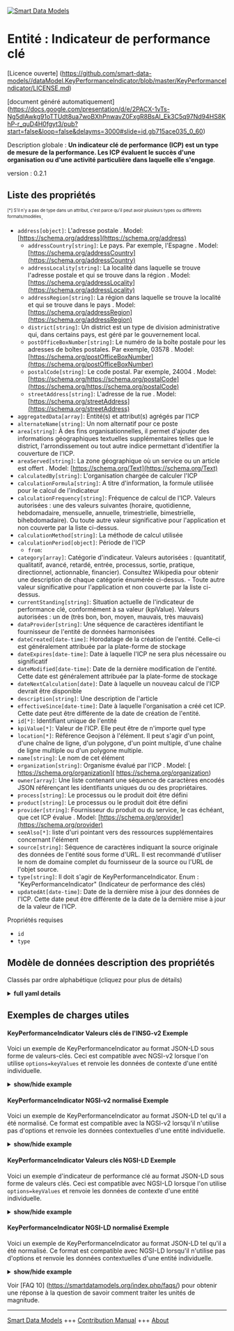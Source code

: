 <!-- 10-Header -->    
[![Smart Data Models](https://smartdatamodels.org/wp-content/uploads/2022/01/SmartDataModels_logo.png "Logo")](https://smartdatamodels.org)    
Entité : Indicateur de performance clé    
======================================<!-- /10-Header -->    
<!-- 15-License -->    
[Licence ouverte] (https://github.com/smart-data-models//dataModel.KeyPerformanceIndicator/blob/master/KeyPerformanceIndicator/LICENSE.md)    
[document généré automatiquement] (https://docs.google.com/presentation/d/e/2PACX-1vTs-Ng5dIAwkg91oTTUdt8ua7woBXhPnwavZ0FxgR8BsAI_Ek3C5q97Nd94HS8KhP-r_quD4H0fgyt3/pub?start=false&loop=false&delayms=3000#slide=id.gb715ace035_0_60)    
<!-- /15-License -->    
<!-- 20-Description -->    
Description globale : **Un indicateur clé de performance (ICP) est un type de mesure de la performance. Les ICP évaluent le succès d'une organisation ou d'une activité particulière dans laquelle elle s'engage**.    
version : 0.2.1    
<!-- /20-Description -->    
<!-- 30-PropertiesList -->    
## Liste des propriétés    
<sup><sub>[*] S'il n'y a pas de type dans un attribut, c'est parce qu'il peut avoir plusieurs types ou différents formats/modèles</sub></sup>.    
- `address[object]`: L'adresse postale  . Model: [https://schema.org/address](https://schema.org/address)	- `addressCountry[string]`: Le pays. Par exemple, l'Espagne  . Model: [https://schema.org/addressCountry](https://schema.org/addressCountry)    
	- `addressLocality[string]`: La localité dans laquelle se trouve l'adresse postale et qui se trouve dans la région  . Model: [https://schema.org/addressLocality](https://schema.org/addressLocality)    
	- `addressRegion[string]`: La région dans laquelle se trouve la localité et qui se trouve dans le pays  . Model: [https://schema.org/addressRegion](https://schema.org/addressRegion)    
	- `district[string]`: Un district est un type de division administrative qui, dans certains pays, est géré par le gouvernement local.      
	- `postOfficeBoxNumber[string]`: Le numéro de la boîte postale pour les adresses de boîtes postales. Par exemple, 03578  . Model: [https://schema.org/postOfficeBoxNumber](https://schema.org/postOfficeBoxNumber)    
	- `postalCode[string]`: Le code postal. Par exemple, 24004  . Model: [https://schema.org/https://schema.org/postalCode](https://schema.org/https://schema.org/postalCode)    
	- `streetAddress[string]`: L'adresse de la rue  . Model: [https://schema.org/streetAddress](https://schema.org/streetAddress)    
- `aggregatedData[array]`:  Entité(s) et attribut(s) agrégés par l'ICP  - `alternateName[string]`: Un nom alternatif pour ce poste  - `area[string]`: À des fins organisationnelles, il permet d'ajouter des informations géographiques textuelles supplémentaires telles que le district, l'arrondissement ou tout autre indice permettant d'identifier la couverture de l'ICP.  - `areaServed[string]`: La zone géographique où un service ou un article est offert  . Model: [https://schema.org/Text](https://schema.org/Text)- `calculatedBy[string]`: L'organisation chargée de calculer l'ICP  - `calculationFormula[string]`: A titre d'information, la formule utilisée pour le calcul de l'indicateur  - `calculationFrequency[string]`: Fréquence de calcul de l'ICP. Valeurs autorisées : une des valeurs suivantes (horaire, quotidienne, hebdomadaire, mensuelle, annuelle, trimestrielle, bimestrielle, bihebdomadaire). Ou toute autre valeur significative pour l'application et non couverte par la liste ci-dessus.  - `calculationMethod[string]`: La méthode de calcul utilisée  - `calculationPeriod[object]`: Période de l'ICP  	- `from`:       
- `category[array]`: Catégorie d'indicateur. Valeurs autorisées : (quantitatif, qualitatif, avancé, retardé, entrée, processus, sortie, pratique, directionnel, actionnable, financier). Consultez Wikipedia pour obtenir une description de chaque catégorie énumérée ci-dessus. - Toute autre valeur significative pour l'application et non couverte par la liste ci-dessus.  - `currentStanding[string]`: Situation actuelle de l'indicateur de performance clé, conformément à sa valeur (kpiValue). Valeurs autorisées : un de (très bon, bon, moyen, mauvais, très mauvais)  - `dataProvider[string]`: Une séquence de caractères identifiant le fournisseur de l'entité de données harmonisées  - `dateCreated[date-time]`: Horodatage de la création de l'entité. Celle-ci est généralement attribuée par la plate-forme de stockage  - `dateExpires[date-time]`: Date à laquelle l'ICP ne sera plus nécessaire ou significatif  - `dateModified[date-time]`: Date de la dernière modification de l'entité. Cette date est généralement attribuée par la plate-forme de stockage  - `dateNextCalculation[date]`: Date à laquelle un nouveau calcul de l'ICP devrait être disponible  - `description[string]`: Une description de l'article  - `effectiveSince[date-time]`: Date à laquelle l'organisation a créé cet ICP. Cette date peut être différente de la date de création de l'entité.  - `id[*]`: Identifiant unique de l'entité  - `kpiValue[*]`: Valeur de l'ICP. Elle peut être de n'importe quel type  - `location[*]`: Référence Geojson à l'élément. Il peut s'agir d'un point, d'une chaîne de ligne, d'un polygone, d'un point multiple, d'une chaîne de ligne multiple ou d'un polygone multiple.  - `name[string]`: Le nom de cet élément  - `organization[string]`: Organisme évalué par l'ICP  . Model: [ https://schema.org/organization]( https://schema.org/organization)- `owner[array]`: Une liste contenant une séquence de caractères encodés JSON référençant les identifiants uniques du ou des propriétaires.  - `process[string]`: Le processus ou le produit doit être défini  - `product[string]`: Le processus ou le produit doit être défini  - `provider[string]`: Fournisseur du produit ou du service, le cas échéant, que cet ICP évalue  . Model: [https://schema.org/provider](https://schema.org/provider)- `seeAlso[*]`: liste d'uri pointant vers des ressources supplémentaires concernant l'élément  - `source[string]`: Séquence de caractères indiquant la source originale des données de l'entité sous forme d'URL. Il est recommandé d'utiliser le nom de domaine complet du fournisseur de la source ou l'URL de l'objet source.  - `type[string]`: Il doit s'agir de KeyPerformanceIndicator. Enum : "KeyPerformanceIndicator" (Indicateur de performance des clés)  - `updatedAt[date-time]`: Date de la dernière mise à jour des données de l'ICP. Cette date peut être différente de la date de la dernière mise à jour de la valeur de l'ICP.  <!-- /30-PropertiesList -->    
<!-- 35-RequiredProperties -->    
Propriétés requises    
- `id`  - `type`  <!-- /35-RequiredProperties -->    
<!-- 40-RequiredProperties -->    
<!-- /40-RequiredProperties -->    
<!-- 50-DataModelHeader -->    
## Modèle de données description des propriétés    
Classés par ordre alphabétique (cliquez pour plus de détails)    
<!-- /50-DataModelHeader -->    
<!-- 60-ModelYaml -->    
<details><summary><strong>full yaml details</strong></summary>      
```yaml    
KeyPerformanceIndicator:      
  description: A Key Performance Indicator (KPI) is a type of performance measurement. KPIs evaluate the success of an organization or of a particular activity in which it engages.      
  properties:      
    address:      
      description: The mailing address      
      properties:      
        addressCountry:      
          description: 'The country. For example, Spain'      
          type: string      
          x-ngsi:      
            model: https://schema.org/addressCountry      
            type: Property      
        addressLocality:      
          description: 'The locality in which the street address is, and which is in the region'      
          type: string      
          x-ngsi:      
            model: https://schema.org/addressLocality      
            type: Property      
        addressRegion:      
          description: 'The region in which the locality is, and which is in the country'      
          type: string      
          x-ngsi:      
            model: https://schema.org/addressRegion      
            type: Property      
        district:      
          description: 'A district is a type of administrative division that, in some countries, is managed by the local government'      
          type: string      
          x-ngsi:      
            type: Property      
        postOfficeBoxNumber:      
          description: 'The post office box number for PO box addresses. For example, 03578'      
          type: string      
          x-ngsi:      
            model: https://schema.org/postOfficeBoxNumber      
            type: Property      
        postalCode:      
          description: 'The postal code. For example, 24004'      
          type: string      
          x-ngsi:      
            model: https://schema.org/https://schema.org/postalCode      
            type: Property      
        streetAddress:      
          description: The street address      
          type: string      
          x-ngsi:      
            model: https://schema.org/streetAddress      
            type: Property      
        streetNr:      
          description: Number identifying a specific property on a public street      
          type: string      
          x-ngsi:      
            type: Property      
      type: object      
      x-ngsi:      
        model: https://schema.org/address      
        type: Property      
    aggregatedData:      
      description: ' Entity(ies) and attribute(s) aggregated by the KPI'      
      items:      
        properties:      
          attrs:      
            items:      
              type: string      
            minItems: 1      
            type: array      
          entityType:      
            type: string      
        type: object      
      minItems: 1      
      type: array      
      x-ngsi:      
        type: Property      
    alternateName:      
      description: An alternative name for this item      
      type: string      
      x-ngsi:      
        type: Property      
    area:      
      description: 'For organizational purposes, it allows to add extra textual geographical information such as district, borough, or any other hint which can help to identify the KPI coverage'      
      type: string      
      x-ngsi:      
        type: Property      
    areaServed:      
      description: The geographic area where a service or offered item is provided      
      type: string      
      x-ngsi:      
        model: https://schema.org/Text      
        type: Property      
    businessTarget:      
      description: 'For informative purposes, the business target to which this KPI is related to'      
      type: string      
      x-ngsi:      
        type: Property      
    calculatedBy:      
      description: The organization in charge of calculating the KPI      
      type: string      
      x-ngsi:      
        type: Property      
    calculationFormula:      
      description: 'For informative purposes, the formula used for calculating the indicator'      
      type: string      
      x-ngsi:      
        type: Property      
    calculationFrequency:      
      description: 'How often the KPI is calculated. Allowed values: one Of (hourly, daily, weekly, monthly, yearly, quarterly, bimonthly, biweekly). Or any other value meaningful for the application and not covered by the above list'      
      enum:      
        - hourly      
        - daily      
        - weekly      
        - monthly      
        - yearly      
        - quarterly      
        - bimonthly      
        - biweekly      
      type: string      
      x-ngsi:      
        type: Property      
    calculationMethod:      
      description: The calculation method used      
      enum:      
        - manual      
        - automatic      
        - semiautomatic      
      type: string      
      x-ngsi:      
        type: Property      
    calculationPeriod:      
      description: KPI's period of time      
      properties:      
        from:      
          format: date      
          type: string      
        to:      
          format: date      
          type: string      
      type: object      
      x-ngsi:      
        type: Property      
    category:      
      description: 'Indicator category. Allowed values: (quantitative, qualitative, leading, lagging, input, process, output, practical, directional, actionable, financial). Check Wikipedia for a description of each category listed above. - Any other value meaningful to the application and not covered by the above list'      
      items:      
        enum:      
          - actionable      
          - directional      
          - financial      
          - input      
          - lagging      
          - leading      
          - output      
          - practical      
          - process      
          - qualitative      
          - quantitative      
        type: string      
      minItems: 1      
      type: array      
      x-ngsi:      
        type: Property      
    currentStanding:      
      description: 'The KPI''s current standing as per its kpiValue. Allowed values: one Of (very good, good, fair, bad, very bad)'      
      enum:      
        - veryGood      
        - good      
        - fair      
        - bad      
        - veryBad      
      type: string      
      x-ngsi:      
        type: Property      
    dataProvider:      
      description: A sequence of characters identifying the provider of the harmonised data entity      
      type: string      
      x-ngsi:      
        type: Property      
    dateCreated:      
      description: Entity creation timestamp. This will usually be allocated by the storage platform      
      format: date-time      
      type: string      
      x-ngsi:      
        type: Property      
    dateExpires:      
      description: The date on which the KPI will be no longer necessary or meaningful      
      format: date-time      
      type: string      
      x-ngsi:      
        type: Property      
    dateModified:      
      description: Timestamp of the last modification of the entity. This will usually be allocated by the storage platform      
      format: date-time      
      type: string      
      x-ngsi:      
        type: Property      
    dateNextCalculation:      
      description: Date on which a new calculation of the KPI should be available      
      format: date      
      type: string      
      x-ngsi:      
        type: Property      
    description:      
      description: A description of this item      
      type: string      
      x-ngsi:      
        type: Property      
    effectiveSince:      
      description: The date on which the organization created this KPI. This date might be different than the entity creation date      
      format: date-time      
      type: string      
      x-ngsi:      
        type: Property      
    id:      
      anyOf:      
        - description: Identifier format of any NGSI entity      
          maxLength: 256      
          minLength: 1      
          pattern: ^[\w\-\.\{\}\$\+\*\[\]`|~^@!,:\\]+$      
          type: string      
          x-ngsi:      
            type: Property      
        - description: Identifier format of any NGSI entity      
          format: uri      
          type: string      
          x-ngsi:      
            type: Property      
      description: Unique identifier of the entity      
      x-ngsi:      
        type: Property      
    kpiValue:      
      description: Value of the KPI. It can be of any type      
      oneOf:      
        - type: string      
        - type: number      
        - type: boolean      
        - type: object      
        - type: array      
      x-ngsi:      
        type: Property      
    location:      
      description: 'Geojson reference to the item. It can be Point, LineString, Polygon, MultiPoint, MultiLineString or MultiPolygon'      
      oneOf:      
        - description: Geojson reference to the item. Point      
          properties:      
            bbox:      
              items:      
                type: number      
              minItems: 4      
              type: array      
            coordinates:      
              items:      
                type: number      
              minItems: 2      
              type: array      
            type:      
              enum:      
                - Point      
              type: string      
          required:      
            - type      
            - coordinates      
          title: GeoJSON Point      
          type: object      
          x-ngsi:      
            type: GeoProperty      
        - description: Geojson reference to the item. LineString      
          properties:      
            bbox:      
              items:      
                type: number      
              minItems: 4      
              type: array      
            coordinates:      
              items:      
                items:      
                  type: number      
                minItems: 2      
                type: array      
              minItems: 2      
              type: array      
            type:      
              enum:      
                - LineString      
              type: string      
          required:      
            - type      
            - coordinates      
          title: GeoJSON LineString      
          type: object      
          x-ngsi:      
            type: GeoProperty      
        - description: Geojson reference to the item. Polygon      
          properties:      
            bbox:      
              items:      
                type: number      
              minItems: 4      
              type: array      
            coordinates:      
              items:      
                items:      
                  items:      
                    type: number      
                  minItems: 2      
                  type: array      
                minItems: 4      
                type: array      
              type: array      
            type:      
              enum:      
                - Polygon      
              type: string      
          required:      
            - type      
            - coordinates      
          title: GeoJSON Polygon      
          type: object      
          x-ngsi:      
            type: GeoProperty      
        - description: Geojson reference to the item. MultiPoint      
          properties:      
            bbox:      
              items:      
                type: number      
              minItems: 4      
              type: array      
            coordinates:      
              items:      
                items:      
                  type: number      
                minItems: 2      
                type: array      
              type: array      
            type:      
              enum:      
                - MultiPoint      
              type: string      
          required:      
            - type      
            - coordinates      
          title: GeoJSON MultiPoint      
          type: object      
          x-ngsi:      
            type: GeoProperty      
        - description: Geojson reference to the item. MultiLineString      
          properties:      
            bbox:      
              items:      
                type: number      
              minItems: 4      
              type: array      
            coordinates:      
              items:      
                items:      
                  items:      
                    type: number      
                  minItems: 2      
                  type: array      
                minItems: 2      
                type: array      
              type: array      
            type:      
              enum:      
                - MultiLineString      
              type: string      
          required:      
            - type      
            - coordinates      
          title: GeoJSON MultiLineString      
          type: object      
          x-ngsi:      
            type: GeoProperty      
        - description: Geojson reference to the item. MultiLineString      
          properties:      
            bbox:      
              items:      
                type: number      
              minItems: 4      
              type: array      
            coordinates:      
              items:      
                items:      
                  items:      
                    items:      
                      type: number      
                    minItems: 2      
                    type: array      
                  minItems: 4      
                  type: array      
                type: array      
              type: array      
            type:      
              enum:      
                - MultiPolygon      
              type: string      
          required:      
            - type      
            - coordinates      
          title: GeoJSON MultiPolygon      
          type: object      
          x-ngsi:      
            type: GeoProperty      
      x-ngsi:      
        type: GeoProperty      
    name:      
      description: The name of this item      
      type: string      
      x-ngsi:      
        type: Property      
    organization:      
      description: Subject organization evaluated by the KPI      
      type: string      
      x-ngsi:      
        model: ' https://schema.org/organization'      
        type: Property      
    owner:      
      description: A List containing a JSON encoded sequence of characters referencing the unique Ids of the owner(s)      
      items:      
        anyOf:      
          - description: Identifier format of any NGSI entity      
            maxLength: 256      
            minLength: 1      
            pattern: ^[\w\-\.\{\}\$\+\*\[\]`|~^@!,:\\]+$      
            type: string      
            x-ngsi:      
              type: Property      
          - description: Identifier format of any NGSI entity      
            format: uri      
            type: string      
            x-ngsi:      
              type: Property      
        description: Unique identifier of the entity      
        x-ngsi:      
          type: Property      
      type: array      
      x-ngsi:      
        type: Property      
    process:      
      description: Either process or product must be defined      
      type: string      
      x-ngsi:      
        type: Property      
    product:      
      description: Either process or product must be defined      
      type: string      
      x-ngsi:      
        type: Property      
    provider:      
      description: 'Provider of the product or service, if any, that this KPI evaluates'      
      type: string      
      x-ngsi:      
        model: https://schema.org/provider      
        type: Property      
    seeAlso:      
      description: list of uri pointing to additional resources about the item      
      oneOf:      
        - items:      
            format: uri      
            type: string      
          minItems: 1      
          type: array      
        - format: uri      
          type: string      
      x-ngsi:      
        type: Property      
    source:      
      description: 'A sequence of characters giving the original source of the entity data as a URL. Recommended to be the fully qualified domain name of the source provider, or the URL to the source object'      
      type: string      
      x-ngsi:      
        type: Property      
    type:      
      description: 'It must be KeyPerformanceIndicator. Enum:''KeyPerformanceIndicator'''      
      enum:      
        - KeyPerformanceIndicator      
      type: string      
      x-ngsi:      
        type: Property      
    updatedAt:      
      description: Last update date of the KPI data. This can be different than the last update date of the KPI's value      
      format: date-time      
      type: string      
      x-ngsi:      
        type: Property      
  required:      
    - id      
    - type      
  type: object      
  x-derived-from: ""      
  x-disclaimer: 'Redistribution and use in source and binary forms, with or without modification, are permitted  provided that the license conditions are met. Copyleft (c) 2022 Contributors to Smart Data Models Program'      
  x-license-url: https://github.com/smart-data-models/dataModel.KeyPerformanceIndicator/blob/master/KeyPerformanceIndicator/LICENSE.md      
  x-model-schema: https://smart-data-models.github.io/dataModel.KeyPerformanceIndicator/keyPerformanceIndicator/schema.json      
  x-model-tags: ""      
  x-version: 0.2.1      
```    
</details>      
<!-- /60-ModelYaml -->    
<!-- 70-MiddleNotes -->    
<!-- /70-MiddleNotes -->    
<!-- 80-Examples -->    
## Exemples de charges utiles    
#### KeyPerformanceIndicator Valeurs clés de l'INSG-v2 Exemple    
Voici un exemple de KeyPerformanceIndicator au format JSON-LD sous forme de valeurs-clés. Ceci est compatible avec NGSI-v2 lorsque l'on utilise `options=keyValues` et renvoie les données de contexte d'une entité individuelle.    
<details><summary><strong>show/hide example</strong></summary>      
```json  
{  
  "id": "kpi-2016-Ciudad-containers-faults",  
  "type": "KeyPerformanceIndicator",  
  "name": "Incidencias-Contenedores-Mensual",  
  "description": "Number of incidences raised on containers per month",  
  "category": [  
    "quantitative"  
  ],  
  "organization": "Ayuntamiento de Ciudad",  
  "provider": "Cleaning Service Provider S.A.",  
  "kpiValue": 20,  
  "currentStanding": "good",  
  "calculationPeriod": {  
    "from": "2016-06-01",  
    "to": "2016-06-30"  
  },  
  "calculationMethod": "automatic",  
  "calculationFrequency": "monthly",  
  "dateModified": "2016-06-29T15:59:09.224Z",  
  "dateNextCalculation": "2016-07-31",  
  "address": {  
    "addressLocality": "Ciudad",  
    "addressCountry": "ESP"  
  },  
  "process": "Garbage Collection"  
}  
```  
</details>    
#### KeyPerformanceIndicator NGSI-v2 normalisé Exemple    
Voici un exemple de KeyPerformanceIndicator au format JSON-LD tel qu'il a été normalisé. Ce format est compatible avec la NGSI-v2 lorsqu'il n'utilise pas d'options et renvoie les données contextuelles d'une entité individuelle.    
<details><summary><strong>show/hide example</strong></summary>      
```json  
{  
  "id": "kpi-2016-Ciudad-containers-faults",  
  "type": "KeyPerformanceIndicator",  
  "category": {  
    "type": "StructuredValue",  
    "value": [  
      "quantitative"  
    ]  
  },  
  "dateModified": {  
    "type": "DateTime",  
    "value": "2016-06-29T15:59:09.224Z"  
  },  
  "calculationFrequency": {  
    "type": "Text",  
    "value": "monthly"  
  },  
  "description": {  
    "type": "Text",  
    "value": "Number of incidences raised on containers per month"  
  },  
  "currentStanding": {  
    "type": "Text",  
    "value": "good"  
  },  
  "address": {  
    "type": "StructuredValue",  
    "value": {  
      "addressLocality": "Ciudad",  
      "addressCountry": "ESP"  
    }  
  },  
  "calculationPeriod": {  
    "type": "StructuredValue",  
    "value": {  
      "to": "2016-06-30",  
      "from": "2016-06-01"  
    }  
  },  
  "dateNextCalculation": {  
    "type": "DateTime",  
    "value": "2016-07-31"  
  },  
  "calculationMethod": {  
    "type": "Text",  
    "value": "automatic"  
  },  
  "provider": {  
    "type": "Text",  
    "value": "Cleaning Service Provider S.A."  
  },  
  "organization": {  
    "type": "Text",  
    "value": "Ayuntamiento de Ciudad"  
  },  
  "kpiValue": {  
    "type": "Number",  
    "value": 20  
  },  
  "name": {  
    "type": "Text",  
    "value": "Incidencias-Contenedores-Mensual"  
  },  
  "process": {  
    "type": "Text",  
    "value": "Garbage Collection"  
  }  
}  
```  
</details>    
#### KeyPerformanceIndicator Valeurs clés NGSI-LD Exemple    
Voici un exemple d'indicateur de performance clé au format JSON-LD sous forme de valeurs clés. Ceci est compatible avec NGSI-LD lorsque l'on utilise `options=keyValues` et renvoie les données de contexte d'une entité individuelle.    
<details><summary><strong>show/hide example</strong></summary>      
```json  
{  
  "id": "urn:ngsi-ld:KeyPerformanceIndicator:kpi-2016-Ciudad-containers-faults",  
  "type": "KeyPerformanceIndicator",  
  "address": {  
    "addressCountry": "ESP",  
    "addressLocality": "Ciudad"  
  },  
  "calculationFrequency": "monthly",  
  "calculationMethod": "automatic",  
  "calculationPeriod": {  
    "from": "2016-06-01",  
    "to": "2016-06-30"  
  },  
  "category": [  
    "quantitative"  
  ],  
  "currentStanding": "good",  
  "dateNextCalculation": "2016-07-31",  
  "description": "Number of incidences raised on containers per month",  
  "kpiValue": 20,  
  "modifiedAt": "2016-06-29T15:59:09.224Z",  
  "name": "Incidencias-Contenedores-Mensual",  
  "organization": "Ayuntamiento de Ciudad",  
  "process": "Garbage Collection",  
  "provider": "Cleaning Service Provider S.A.",  
  "@context": [  
    "https://uri.etsi.org/ngsi-ld/v1/ngsi-ld-core-context.jsonld",  
    "https://raw.githubusercontent.com/smart-data-models/dataModel.KeyPerformanceIndicator/master/context.jsonld"  
  ]  
}  
```  
</details>    
#### KeyPerformanceIndicator NGSI-LD normalisé Exemple    
Voici un exemple de KeyPerformanceIndicator au format JSON-LD tel qu'il a été normalisé. Ce format est compatible avec NGSI-LD lorsqu'il n'utilise pas d'options et renvoie les données contextuelles d'une entité individuelle.    
<details><summary><strong>show/hide example</strong></summary>      
```json  
{  
  "id": "urn:ngsi-ld:KeyPerformanceIndicator:kpi-2016-Ciudad-containers-faults",  
  "type": "KeyPerformanceIndicator",  
  "address": {  
    "type": "Property",  
    "value": {  
      "addressLocality": "Ciudad",  
      "addressCountry": "ESP",  
      "type": "PostalAddress"  
    }  
  },  
  "calculationFrequency": {  
    "type": "Property",  
    "value": "monthly"  
  },  
  "calculationMethod": {  
    "type": "Property",  
    "value": "automatic"  
  },  
  "calculationPeriod": {  
    "type": "Property",  
    "value": {  
      "to": "2016-06-30",  
      "from": "2016-06-01"  
    }  
  },  
  "category": {  
    "type": "Property",  
    "value": [  
      "quantitative"  
    ]  
  },  
  "currentStanding": {  
    "type": "Property",  
    "value": "good"  
  },  
  "dateNextCalculation": {  
    "type": "Property",  
    "value": {  
      "@type": "DateTime",  
      "@value": "2016-07-31T15:59:09.224Z"  
    }  
  },  
  "description": {  
    "type": "Property",  
    "value": "Number of incidences raised on containers per month"  
  },  
  "kpiValue": {  
    "type": "Property",  
    "value": 20  
  },  
  "modifiedAt": {  
    "type": "Property",  
    "value": {  
      "@type": "DateTime",  
      "@value": "2016-06-29T15:59:09.224Z"  
    }  
  },  
  "name": {  
    "type": "Property",  
    "value": "Incidencias-Contenedores-Mensual"  
  },  
  "organization": {  
    "type": "Property",  
    "value": "Ayuntamiento de Ciudad"  
  },  
  "process": {  
    "type": "Property",  
    "value": "Garbage Collection"  
  },  
  "provider": {  
    "type": "Property",  
    "value": "Cleaning Service Provider S.A."  
  },  
  "@context": [  
    "https://uri.etsi.org/ngsi-ld/v1/ngsi-ld-core-context.jsonld",  
    "https://raw.githubusercontent.com/smart-data-models/dataModel.KeyPerformanceIndicator/master/context.jsonld"  
  ]  
}  
```  
</details><!-- /80-Examples -->    
<!-- 90-FooterNotes -->    
<!-- /90-FooterNotes -->    
<!-- 95-Units -->    
Voir [FAQ 10] (https://smartdatamodels.org/index.php/faqs/) pour obtenir une réponse à la question de savoir comment traiter les unités de magnitude.    
<!-- /95-Units -->    
<!-- 97-LastFooter -->    
---    
[Smart Data Models](https://smartdatamodels.org) +++ [Contribution Manual](https://bit.ly/contribution_manual) +++ [About](https://bit.ly/Introduction_SDM)<!-- /97-LastFooter -->    
